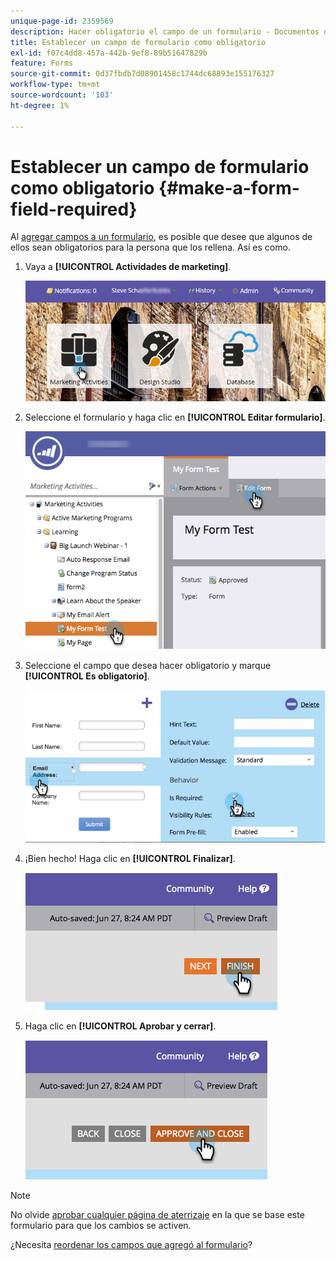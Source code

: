 ```yaml
---
unique-page-id: 2359569
description: Hacer obligatorio el campo de un formulario - Documentos de Marketo - Documentación del producto
title: Establecer un campo de formulario como obligatorio
exl-id: f07c4dd8-457a-442b-9ef8-89b51647829b
feature: Forms
source-git-commit: 0d37fbdb7d08901458c1744dc68893e155176327
workflow-type: tm+mt
source-wordcount: '103'
ht-degree: 1%

---
```


# Establecer un campo de formulario como obligatorio {#make-a-form-field-required}

Al [agregar campos a un formulario](/help/marketo/product-docs/demand-generation/forms/creating-a-form/add-a-field-to-a-form.md), es posible que desee que algunos de ellos sean obligatorios para la persona que los rellena. Así es como.

1. Vaya a **[!UICONTROL Actividades de marketing]**.

   ![](assets/login-marketing-activities-4.png)

1. Seleccione el formulario y haga clic en **[!UICONTROL Editar formulario]**.

   ![](assets/editform-2.png)

1. Seleccione el campo que desea hacer obligatorio y marque **[!UICONTROL Es obligatorio]**.

   ![](assets/image2014-9-15-17-3a30-3a44.png)

1. ¡Bien hecho! Haga clic en **[!UICONTROL Finalizar]**.

   ![](assets/image2014-9-15-17-3a30-3a58.png)

1. Haga clic en **[!UICONTROL Aprobar y cerrar]**.

   ![](assets/image2014-9-15-17-3a31-3a11.png)

>[!NOTE]
>
>No olvide [aprobar cualquier página de aterrizaje](/help/marketo/product-docs/demand-generation/landing-pages/understanding-landing-pages/approve-unapprove-or-delete-a-landing-page.md) en la que se base este formulario para que los cambios se activen.

¿Necesita [reordenar los campos que agregó al formulario](/help/marketo/product-docs/demand-generation/forms/form-fields/reorder-fields-in-a-form.md)?
